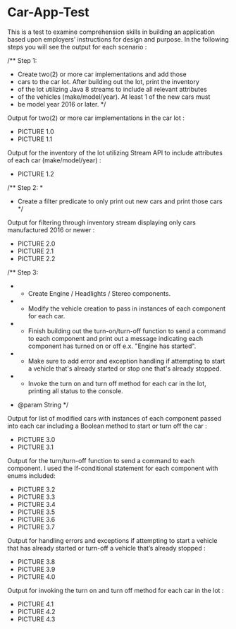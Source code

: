 # Car-App-Test


This is a test to examine comprehension skills in building an application based upon employers’ instructions for design and purpose. In the following steps you will see the output for each scenario : 




/**
 Step 1:

* Create two(2) or more car implementations and add those
* cars to the car lot.  After building out the lot, print the inventory
* of the lot utilizing Java 8 streams to include all relevant attributes 
* of the vehicles (make/model/year).  At least 1 of the new cars must 
* be model year 2016 or later.
 */



Output for two(2) or more car implementations in the car lot : 



-	PICTURE 1.0
-	PICTURE 1.1






Output for the inventory of the lot utilizing Stream API to include attributes of each car (make/model/year) : 




-	PICTURE 1.2


		
		

/**
Step 2:
 * 
 * Create a filter predicate to only print out new cars and print those cars
*/
		


Output for filtering through inventory stream displaying only cars manufactured 2016 or newer :


			

-	PICTURE 2.0
-	PICTURE 2.1
-	PICTURE 2.2


		
/**
 Step 3:
	           
* - Create Engine / Headlights / Stereo components.
* - Modify the vehicle creation to pass in instances of each component for each car.      
	
* - Finish building out the turn-on/turn-off function to send a command to each      component and print out a message indicating each component has turned on or off 
         	 		e.x. "Engine has started".
* - Make sure to add error and exception handling if attempting to start a vehicle that's already started or stop one that's already stopped.
	 
* - Invoke the turn on and turn off method for each car in the lot, printing all
  status to the console.
* @param String
*/		


Output for list of modified cars with instances of each component passed into each car including a Boolean method to start or turn off the car : 


-	PICTURE 3.0
-	PICTURE 3.1


Output for the turn/turn-off function to send a command to each component. I used the If-conditional statement for each component with enums included:

-	PICTURE 3.2
-	PICTURE 3.3
-	PICTURE 3.4
-	PICTURE 3.5
-	PICTURE 3.6
-	PICTURE 3.7




Output for handling errors and exceptions if attempting to start a vehicle that has already started or turn-off a vehicle that’s already stopped : 


-	PICTURE  3.8
-	PICTURE 3.9
-	PICTURE 4.0




Output for invoking the turn on and turn off method for each car in the lot : 

-	PICTURE 4.1
-	PICTURE 4.2
-	PICTURE 4.3
